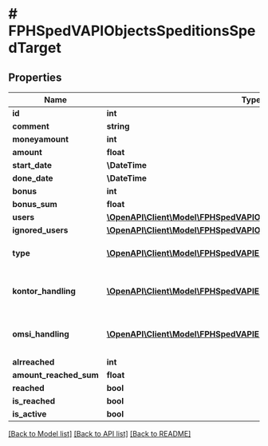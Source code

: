 # # FPHSpedVAPIObjectsSpeditionsSpedTarget

## Properties

Name | Type | Description | Notes
------------ | ------------- | ------------- | -------------
**id** | **int** |  | [readonly]
**comment** | **string** |  | [readonly]
**moneyamount** | **int** |  | [readonly]
**amount** | **float** |  | [readonly]
**start_date** | **\DateTime** |  | [readonly]
**done_date** | **\DateTime** |  | [readonly]
**bonus** | **int** |  | [readonly]
**bonus_sum** | **float** |  | [readonly]
**users** | [**\OpenAPI\Client\Model\FPHSpedVAPIObjectsSpeditionsSpedTargetUser[]**](FPHSpedVAPIObjectsSpeditionsSpedTargetUser.md) |  | [readonly]
**ignored_users** | [**\OpenAPI\Client\Model\FPHSpedVAPIObjectsUsersUser[]**](FPHSpedVAPIObjectsUsersUser.md) |  | [readonly]
**type** | [**\OpenAPI\Client\Model\FPHSpedVAPIEnumsSpedTargetType**](FPHSpedVAPIEnumsSpedTargetType.md) | 0 &#x3D; Value  1 &#x3D; Distance  2 &#x3D; WeightDistance | [readonly]
**kontor_handling** | [**\OpenAPI\Client\Model\FPHSpedVAPIEnumsSpedTargetKontorHandling**](FPHSpedVAPIEnumsSpedTargetKontorHandling.md) | 0 &#x3D; AllTasks  1 &#x3D; OnlyKontorTasks  2 &#x3D; NoKontorTasks | [readonly]
**omsi_handling** | [**\OpenAPI\Client\Model\FPHSpedVAPIEnumsSpedTargetOMSIHandling**](FPHSpedVAPIEnumsSpedTargetOMSIHandling.md) | 0 &#x3D; AllTasks  1 &#x3D; OnlyOMSITasks  2 &#x3D; NoOMSITasks | [readonly]
**alrreached** | **int** |  | [readonly]
**amount_reached_sum** | **float** |  | [readonly]
**reached** | **bool** |  | [readonly]
**is_reached** | **bool** |  | [readonly]
**is_active** | **bool** |  | [readonly]

[[Back to Model list]](../../README.md#models) [[Back to API list]](../../README.md#endpoints) [[Back to README]](../../README.md)
